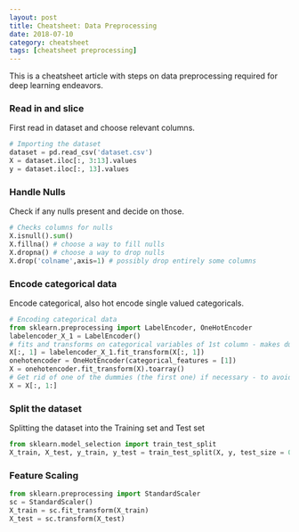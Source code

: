 ```yaml
---
layout: post
title: Cheatsheet: Data Preprocessing
date: 2018-07-10
category: cheatsheet
tags: [cheatsheet preprocessing]
---
```


This is a cheatsheet article with steps on data preprocessing required for deep learning endeavors.

### Read in and slice
First read in dataset and choose relevant columns.


```python
# Importing the dataset
dataset = pd.read_csv('dataset.csv')
X = dataset.iloc[:, 3:13].values
y = dataset.iloc[:, 13].values
```

### Handle Nulls
Check if any nulls present and decide on those.


```python
# Checks columns for nulls
X.isnull().sum()
X.fillna() # choose a way to fill nulls
X.dropna() # choose a way to drop nulls
X.drop('colname',axis=1) # possibly drop entirely some columns
```

### Encode categorical data
Encode categorical, also hot encode single valued categoricals.


```python
# Encoding categorical data
from sklearn.preprocessing import LabelEncoder, OneHotEncoder
labelencoder_X_1 = LabelEncoder()
# fits and transforms on categorical variables of 1st column - makes dummies
X[:, 1] = labelencoder_X_1.fit_transform(X[:, 1])
onehotencoder = OneHotEncoder(categorical_features = [1])
X = onehotencoder.fit_transform(X).toarray()
# Get rid of one of the dummies (the first one) if necessary - to avoid dummy trap.
X = X[:, 1:]
```

### Split the dataset
Splitting the dataset into the Training set and Test set


```python
from sklearn.model_selection import train_test_split
X_train, X_test, y_train, y_test = train_test_split(X, y, test_size = 0.2, random_state = 0)
```

### Feature Scaling


```python
from sklearn.preprocessing import StandardScaler
sc = StandardScaler()
X_train = sc.fit_transform(X_train)
X_test = sc.transform(X_test)
```
